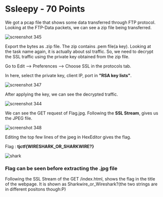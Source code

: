 # Ssleepy - 70 Points

We got a pcap file that shows some data transferred through FTP protocol.
Looking at the FTP-Data packets, we can see a zip file being transferred.

![screenshot 345](https://user-images.githubusercontent.com/42334661/44036357-39d95f02-9f2f-11e8-8331-f7e9d053ae4d.png)

Export the bytes as .zip file. The zip contains .pem file(a key). 
Looking at the task name again, it is actually about ssl traffic.
So, we need to decrypt the SSL traffic using the private key obtained from the zip file.

Go to Edit --> Preferences --> Choose SSL in the protocols tab.

In here, select the private key, client IP, port in **"RSA key lists"**.


![screenshot 347](https://user-images.githubusercontent.com/42334661/44036999-df98f618-9f30-11e8-862a-1bd756683338.png)

After applying the key, we can see the decrypted traffic.


![screenshot 344](https://user-images.githubusercontent.com/42334661/44037261-89180986-9f31-11e8-8b51-70ad2856841c.png)

We can see the GET request of Flag.jpg. Following the **SSL Stream**, gives us the JPEG file.

![screenshot 348](https://user-images.githubusercontent.com/42334661/44037615-61bab5ea-9f32-11e8-9cce-bff9b93975fb.png)

Editing the top few lines of the jpeg in HexEditor gives the flag.

Flag : **tjctf{WIRESHARK_OR_SHARKWIRE?}**

![shark](https://user-images.githubusercontent.com/42334661/44037755-c26ec7be-9f32-11e8-852d-fa0015ace0f0.png)

### Flag can be seen before extracting the .jpg file

Following the SSL Stream of the GET /index.html, shows the flag in the title of the webpage.
It is shown as Sharkwire_or_Wireshark?(the two strings are in different positons though:P)


